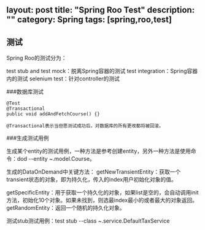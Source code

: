 layout: post
title: "Spring Roo Test"
description: ""
category: Spring
tags: [spring,roo,test]
--- 
## 测试

Spring Roo的测试分为：

test stub and test mock：脱离Spring容器的测试
test integration：Spring容器内的测试
selenium test：针对controller的测试

###数据库测试

	@Test
	@Transactional
	public void addAndFetchCourse() {}
	
	@Transactional表示当但愿测试成功后，对数据库的所有更改都将被回滚。

<!--more-->	

###生成测试用例

生成某个entity的测试用例，一种方法是参考创建entity，另外一种方法是使用命令：dod --entity ~.model.Course。

生成的DataOnDemand中关键方法：
getNewTransientEntity：获取一个transient状态的对象，即为持久化，传入的index用户初始化对象的值。

getSpecificEntity：用于获取一个持久化的对象，如果list是空的，会自动调用init方法，初始化10个对象。如果未找到，则选最index最小的或者最大的对象返回。
getRandomEntity：返回一个随机的持久化对象。

测试stub测试用例：test stub --class ~.service.DefaultTaxService

